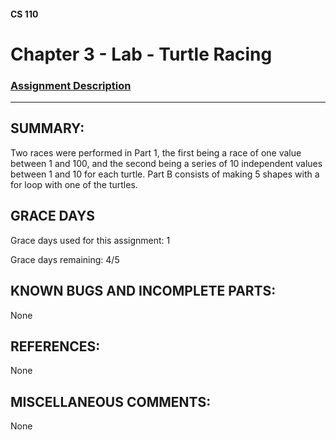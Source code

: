#### CS 110
# Chapter 3 - Lab - Turtle Racing

### [Assignment Description](https://docs.google.com/document/d/1MWJnOpOaQL3yQb1-FVcj7SZLzLQRGZrbhnpyOL0v6mE/edit?usp=sharing)

***


## SUMMARY:
 Two races were performed in Part 1, the first being a race of one value between 1 and 100, and the second being a series of 10 independent values between 1 and 10 for each turtle. Part B consists of making 5 shapes with a for loop with one of the turtles.

## GRACE DAYS
Grace days used for this assignment: 1

Grace days remaining: 4/5

## KNOWN BUGS AND INCOMPLETE PARTS:
 None

## REFERENCES:
 None

## MISCELLANEOUS COMMENTS:
 None
